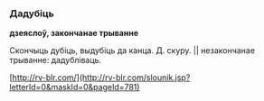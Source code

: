 ### Дадубіць
**дзеяслоў, закончанае трыванне**

Скончыць дубіць, выдубіць да канца. Д. скуру. || незакончанае трыванне: дадубліваць.

<a rel="author">[http://rv-blr.com/](http://rv-blr.com/slounik.jsp?letterId=0&maskId=0&pageId=781)</a>

